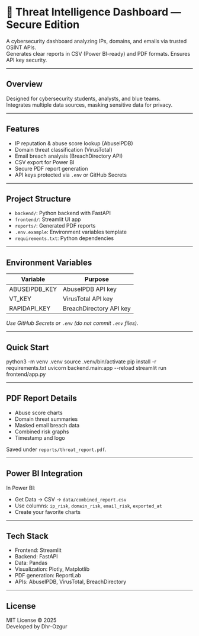 # 🧠 Threat Intelligence Dashboard — Secure Edition

A cybersecurity dashboard analyzing IPs, domains, and emails via trusted OSINT APIs.  
Generates clear reports in CSV (Power BI-ready) and PDF formats. Ensures API key security.

---

## Overview

Designed for cybersecurity students, analysts, and blue teams.  
Integrates multiple data sources, masking sensitive data for privacy.

---

## Features

- IP reputation & abuse score lookup (AbuseIPDB)  
- Domain threat classification (VirusTotal)  
- Email breach analysis (BreachDirectory API)  
- CSV export for Power BI  
- Secure PDF report generation  
- API keys protected via `.env` or GitHub Secrets  

---

## Project Structure

- `backend/`: Python backend with FastAPI  
- `frontend/`: Streamlit UI app  
- `reports/`: Generated PDF reports  
- `.env.example`: Environment variables template  
- `requirements.txt`: Python dependencies  

---

## Environment Variables

| Variable        | Purpose               |
|-----------------|-----------------------|
| ABUSEIPDB_KEY   | AbuseIPDB API key     |
| VT_KEY          | VirusTotal API key    |
| RAPIDAPI_KEY    | BreachDirectory API key|

*Use GitHub Secrets or `.env` (do not commit `.env` files).*

---

## Quick Start

python3 -m venv .venv
source .venv/bin/activate
pip install -r requirements.txt
uvicorn backend.main:app --reload
streamlit run frontend/app.py


---

## PDF Report Details

- Abuse score charts  
- Domain threat summaries  
- Masked email breach data  
- Combined risk graphs  
- Timestamp and logo

Saved under `reports/threat_report.pdf`.

---

## Power BI Integration

In Power BI:  
- Get Data → CSV → `data/combined_report.csv`  
- Use columns: `ip_risk`, `domain_risk`, `email_risk`, `exported_at`  
- Create your favorite charts

---

## Tech Stack

- Frontend: Streamlit  
- Backend: FastAPI  
- Data: Pandas  
- Visualization: Plotly, Matplotlib  
- PDF generation: ReportLab  
- APIs: AbuseIPDB, VirusTotal, BreachDirectory

---

## License

MIT License © 2025  
Developed by Dhr-Ozgur




